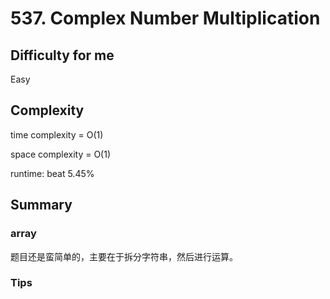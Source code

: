 # 537. Complex Number Multiplication
## Difficulty for me

Easy

## Complexity
time complexity = O(1)

space complexity = O(1)

runtime: beat 5.45%

## Summary
### array

题目还是蛮简单的，主要在于拆分字符串，然后进行运算。

### Tips

